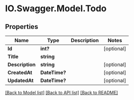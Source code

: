 # IO.Swagger.Model.Todo
## Properties

Name | Type | Description | Notes
------------ | ------------- | ------------- | -------------
**Id** | **int?** |  | [optional] 
**Title** | **string** |  | 
**Description** | **string** |  | [optional] 
**CreatedAt** | **DateTime?** |  | [optional] 
**UpdatedAt** | **DateTime?** |  | [optional] 

[[Back to Model list]](../README.md#documentation-for-models) [[Back to API list]](../README.md#documentation-for-api-endpoints) [[Back to README]](../README.md)

